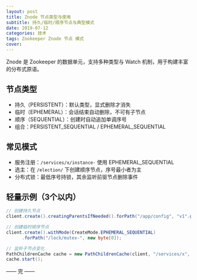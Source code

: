 ```yaml
---
layout: post
title: Znode 节点类型与使用
subtitle: 持久/临时/顺序节点与典型模式
date: 2019-07-12
categories: 技术
tags: Zookeeper Znode 节点 模式
cover: 
---
```


Znode 是 Zookeeper 的数据单元，支持多种类型与 Watch 机制，用于构建丰富的分布式原语。

## 节点类型
- 持久（PERSISTENT）：默认类型，显式删除才消失
- 临时（EPHEMERAL）：会话结束自动删除，不可有子节点
- 顺序（SEQUENTIAL）：创建时自动追加单调序号
- 组合：PERSISTENT_SEQUENTIAL / EPHEMERAL_SEQUENTIAL

## 常见模式
- 服务注册：`/services/x/instance-` 使用 EPHEMERAL_SEQUENTIAL
- 选主：在 `/election/` 下创建顺序节点，序号最小者为主
- 分布式锁：最低序号持锁，其余监听前驱节点删除事件

## 轻量示例（3个以内）
```java
// 创建持久节点
client.create().creatingParentsIfNeeded().forPath("/app/config", "v1".getBytes());

// 创建临时顺序节点
client.create().withMode(CreateMode.EPHEMERAL_SEQUENTIAL)
      .forPath("/lock/mutex-", new byte[0]);

// 监听子节点变化
PathChildrenCache cache = new PathChildrenCache(client, "/services/x", true);
cache.start();
```

—— 完 ——


